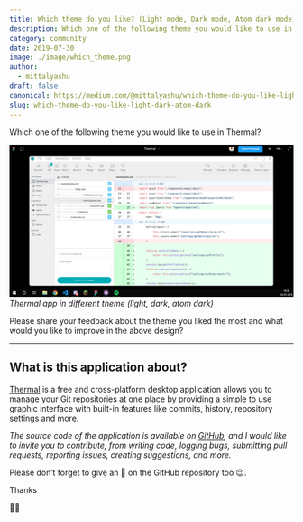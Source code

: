 ```yaml
---
title: Which theme do you like? (Light mode, Dark mode, Atom dark mode)
description: Which one of the following theme you would like to use in Thermal?
category: community
date: 2019-07-30
image: ./image/which_theme.png
author:
  - mittalyashu
draft: false
canonical: https://medium.com/@mittalyashu/which-theme-do-you-like-light-mode-dark-mode-atom-dark-mode-3608408489d1
slug: which-theme-do-you-like-light-dark-atom-dark
---
```


Which one of the following theme you would like to use in Thermal?

![0ZyoZOsoyW.gif](./image/light-dark-atom-dark-theme-design.gif) _Thermal app in different theme (light, dark, atom dark)_

Please share your feedback about the theme you liked the most and what would you like to improve in the above design?

---

## What is this application about?

[Thermal](https://thermal.codecarrot.net/) is a free and cross-platform desktop application allows you to manage your Git repositories at one place by providing a simple to use graphic interface with built-in features like commits, history, repository settings and more.

_The source code of the application is available on [GitHub](http://github.com/gitthermal/thermal), and I would like to invite you to contribute, from writing code, logging bugs, submitting pull requests, reporting issues, creating suggestions, and more._

Please don’t forget to give an 🌟 on the GitHub repository too 😉.

Thanks

🖖🏻
